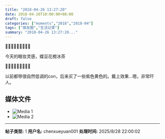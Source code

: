 ```yaml
---
title: "2018-04-26 13:27:20"
date: 2018-04-26T10:00:00+08:00
draft: false
categories: ["moments","2018","2018-04"]
tags: ["朋友圈","生活记录"]
summary: "2018-04-26 13:27:20..."
---
```


💜🧡💛🧡💜🧡💛🧡💜

今天的眼妆灵感，蝶豆花橙冰茶

💜🧡💛🧡💜🧡💛🧡💜

以前都带很自然低调的con，后来买了一些紫色黄色的。戴上效果…嗯，非常吓人。

## 媒体文件

- ![Media 1](/Moments/photos/2018-04-26/201804261327200.jpg)
- ![Media 2](/Moments/photos/2018-04-26/201804261327201.jpg)

---

**帖子类型:** 1
**用户名:** chenxueyuan001
**处理时间:** 2025/8/28 22:00:02